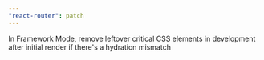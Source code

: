 ```yaml
---
"react-router": patch
---
```


In Framework Mode, remove leftover critical CSS elements in development after initial render if there's a hydration mismatch
